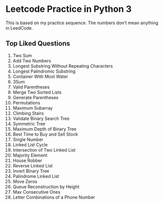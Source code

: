 # Leetcode Practice in Python 3
This is based on my practice sequence. 
The numbers don't mean anything in LeedCode. 
## Top Liked Questions
 1. Two Sum
 2. Add Two Numbers
 3. Longest Substring Without Repeating Characters
 4. Longest Palindromic Substring
 5. Container With Most Water
 6. 3Sum
 7. Valid Parentheses
 8. Merge Two Sorted Lists
 9. Generate Parentheses
 10. Permutations
 11. Maximum Subarray
 12. Climbing Stairs
 13. Validate Binary Search Tree
 14. Symmetric Tree
 15. Maximum Depth of Binary Tree
 16. Best Time to Buy and Sell Stock
 17. Single Number
 18. Linked List Cycle
 19. Intersection of Two Linked List
 20. Majority Element
 21. House Robber
 22. Reverse Linked List
 23. Invert Binary Tree
 24. Palindrome Linked List
 25. Move Zeros
 26. Queue Reconstruction by Height
 27. Max Consecutive Ones
 28. Letter Combinations of a Phone Number
